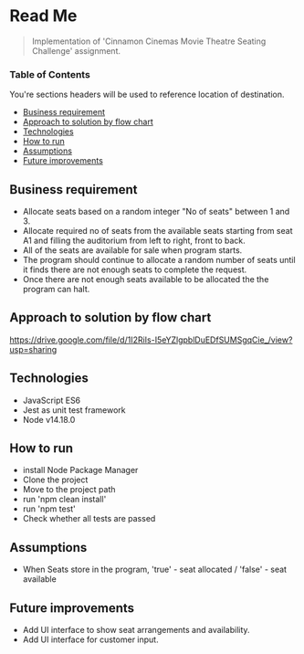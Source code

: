 # Read Me

>Implementation of 'Cinnamon Cinemas Movie Theatre Seating Challenge' assignment.

### Table of Contents
You're sections headers will be used to reference location of destination.

- [Business requirement](#Business-requirement)
- [Approach to solution by flow chart](#Approach-to-solution-by-flow-chart)
- [Technologies](#Technologies)
- [How to run](#How-to-run)
- [Assumptions](#Assumptions)
- [Future improvements](#Future-improvements)

## Business requirement
- Allocate seats based on a random integer "No of seats" between 1 and 3.
- Allocate required no of seats from the available seats starting from seat A1 and filling the auditorium from left to right, front to back.
- All of the seats are available for sale when program starts.
- The program should continue to allocate a random number of seats until it finds there are not enough seats to complete the request.
- Once there are not enough seats available to be allocated the the program can halt.

## Approach to solution by flow chart
https://drive.google.com/file/d/1I2RiIs-I5eYZlgpblDuEDfSUMSgqCie_/view?usp=sharing

## Technologies
- JavaScript ES6
- Jest as unit test framework
- Node v14.18.0

## How to run
- install Node Package Manager 
- Clone the project
- Move to the project path
- run 'npm clean install'
- run 'npm test'
- Check whether all tests are passed

## Assumptions
- When Seats store in the program, 'true' - seat allocated / 'false' - seat available

## Future improvements
- Add UI interface to show seat arrangements and availability.
- Add UI interface for customer input.

